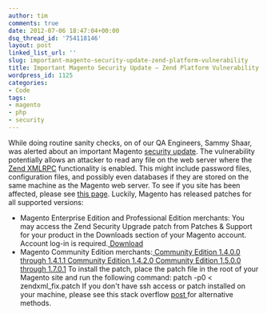 ```yaml
---
author: tim
comments: true
date: 2012-07-06 18:47:04+00:00
dsq_thread_id: '754118146'
layout: post
linked_list_url: ''
slug: important-magento-security-update-zend-platform-vulnerability
title: Important Magento Security Update – Zend Platform Vulnerability
wordpress_id: 1125
categories:
- Code
tags:
- magento
- php
- security
---
```


While doing routine sanity checks, on of our QA Engineers, Sammy Shaar, was
alerted about an important Magento [security update](http://by.ai/MnzJ). The
vulnerability potentially allows an attacker to read any file on the web
server where the [Zend XMLRPC](http://by.ai/rk3s) functionality is enabled.
This might include password files, configuration files, and possibly even
databases if they are stored on the same machine as the Magento web server. To
see if you site has been affected, please see [this page](http://by.ai/CpYr).
Luckily, Magento has released patches for all supported versions:

  * Magento Enterprise Edition and Professional Edition merchants: You may access the Zend Security Upgrade patch from Patches &amp; Support for your product in the Downloads section of your Magento account. Account log-in is required.[ Download](http://www.magentocommerce.com/products/customer/account/ "Download" )
  * Magento Community Edition merchants:[ Community Edition 1.4.0.0 through 1.4.1.1](http://www.magentocommerce.com/downloads/assets/1.7.0.2/CE_1.4.0.0-1.4.1.1.patch "Community Edition 1.4.0.0 through 1.4.1.1" )[ Community Edition 1.4.2.0](http://www.magentocommerce.com/downloads/assets/1.7.0.2/CE_1.4.2.0.patch "Community Edition 1.4.2.0" )[ Community Edition 1.5.0.0 through 1.7.0.1](http://www.magentocommerce.com/downloads/assets/1.7.0.2/CE_1.5.0.0-1.7.0.1.patch "Community Edition 1.5.0.0 through 1.7.0.1" )
To install the patch, place the patch file in the root of your Magento site
and run the following command: patch -p0 &lt; zendxml_fix.patch If you don't
have ssh access or patch installed on your machine, please see this stack
overflow [post ](http://by.ai/1LtK)for alternative methods.